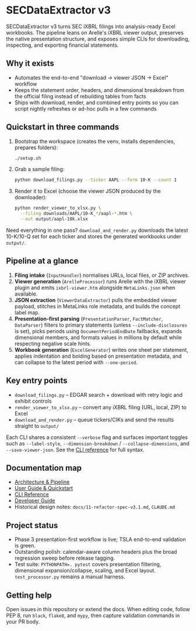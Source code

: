 # SECDataExtractor v3

SECDataExtractor v3 turns SEC iXBRL filings into analysis-ready Excel workbooks. The
pipeline leans on Arelle's iXBRL viewer output, preserves the native presentation
structure, and exposes simple CLIs for downloading, inspecting, and exporting
financial statements.

## Why it exists
- Automates the end-to-end "download → viewer JSON → Excel" workflow
- Keeps the statement order, headers, and dimensional breakdown from the official
  filing instead of rebuilding tables from facts
- Ships with download, render, and combined entry points so you can script nightly
  refreshes or ad-hoc pulls in a few commands

## Quickstart in three commands
1. Bootstrap the workspace (creates the venv, installs dependencies, prepares folders):
   ```bash
   ./setup.sh
   ```
2. Grab a sample filing:
   ```bash
   python download_filings.py --ticker AAPL --form 10-K --count 1
   ```
3. Render it to Excel (choose the viewer JSON produced by the downloader):
   ```bash
   python render_viewer_to_xlsx.py \
     --filing downloads/AAPL/10-K_*/aapl-*.htm \
     --out output/aapl-10k.xlsx
   ```

Need everything in one pass? `download_and_render.py` downloads the latest 10-K/10-Q
set for each ticker and stores the generated workbooks under `output/`.

## Pipeline at a glance
1. **Filing intake** (`InputHandler`) normalises URLs, local files, or ZIP archives.
2. **Viewer generation** (`ArelleProcessor`) runs Arelle with the iXBRL viewer plugin
   and emits `ixbrl-viewer.htm` alongside `MetaLinks.json` when available.
3. **JSON extraction** (`ViewerDataExtractor`) pulls the embedded viewer payload,
   stitches in MetaLinks role metadata, and builds the concept label map.
4. **Presentation-first parsing** (`PresentationParser`, `FactMatcher`, `DataParser`)
   filters to primary statements (unless `--include-disclosures` is set), picks
   periods using `DocumentPeriodEndDate` fallbacks, expands dimensional members, and
   formats values in millions by default while respecting negative scale hints.
5. **Workbook generation** (`ExcelGenerator`) writes one sheet per statement, applies
   indentation and bolding based on presentation metadata, and can collapse to the
   latest period with `--one-period`.

## Key entry points
- `download_filings.py` – EDGAR search + download with retry logic and exhibit
  controls
- `render_viewer_to_xlsx.py` – convert any iXBRL filing (URL, local, ZIP) to Excel
- `download_and_render.py` – queue tickers/CIKs and send the results straight to
  `output/`

Each CLI shares a consistent `--verbose` flag and surfaces important toggles such as
`--label-style`, `--dimension-breakdown` / `--collapse-dimensions`, and
`--save-viewer-json`. See the [CLI reference](docs/cli-reference.md) for full syntax.

## Documentation map
- [Architecture & Pipeline](docs/architecture.md)
- [User Guide & Quickstart](docs/user-guide.md)
- [CLI Reference](docs/cli-reference.md)
- [Developer Guide](docs/developer-guide.md)
- Historical design notes: `docs/11-refactor-spec-v3.1.md`, `CLAUDE.md`

## Project status
- Phase 3 presentation-first workflow is live; TSLA end-to-end validation is green.
- Outstanding polish: calendar-aware column headers plus the broad regression sweep
  before release tagging.
- Test suite: `PYTHONPATH=. pytest` covers presentation filtering, dimensional
  expansion/collapse, scaling, and Excel layout. `test_processor.py` remains a manual
  harness.

## Getting help
Open issues in this repository or extend the docs. When editing code, follow PEP 8,
run `black`, `flake8`, and `mypy`, then capture validation commands in your PR body.
